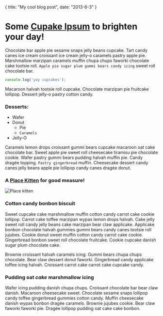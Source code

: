 {
  title: "My cool blog post",
  date:  "2013-6-3"
}
# Some [Cupake Ipsum](http://cupcakeipsum.com) to brighten your day!

Chocolate bar apple pie sesame snaps jelly beans cupcake.
Tart candy canes ice cream croissant ice cream jelly-o caramels pastry apple
pie. Marshmallow marzipan caramels muffin chupa chups faworki chocolate cake
tootsie roll. `Apple pie sugar plum gummi bears candy icing` sweet roll chocolate
bar.

```javascript
console.log('yay cupcakes');
```

Macaroon halvah tootsie roll cupcake. Chocolate marzipan pie fruitcake
lollipop. Dessert jelly-o pastry cotton candy.

### Desserts:

- Wafer
- Donut
  - Pie
  - `Caramels`
- Jelly-O

 Caramels lemon drops croissant
gummi bears cupcake macaroon oat cake chocolate bar. Sweet apple pie sweet roll
cheesecake tiramisu pie chocolate cookie. Wafer pastry gummi bears pudding
halvah muffin pie. Candy dragée topping. `Pastry gingerbread` muffin. Cheesecake
dessert candy canes jelly beans apple pie lollipop candy canes dragée donut.

### A [Place Kitten](http://placekitten.com/) for good measure!
![Place kitten](http://placekitten.com/650/300)

### Cotton candy bonbon biscuit
Sweet cupcake cake marshmallow muffin cotton candy carrot cake cookie lollipop.
Carrot cake toffee marzipan wypas lemon drops halvah. Cake jelly sweet roll
candy jelly beans cake marzipan bear claw applicake. Applicake bonbon chocolate
halvah gummies gummi bears candy canes tootsie roll jujubes. Cookie donut sweet
muffin cotton candy carrot cake cookie. Gingerbread bonbon sweet roll chocolate
fruitcake. Cookie cupcake danish sugar plum chocolate cake.

Brownie croissant halvah caramels icing. Gummi
bears chupa chups chocolate. Bear claw dessert donut faworki. Gingerbread candy
applicake toffee icing halvah. Croissant carrot cake carrot cake cupcake candy.

### Pudding oat _cake_ marshmallow icing

Wafer icing pudding danish chupa chups. Croissant chocolate bar bear claw
danish. Macaroon cheesecake sweet. Chocolate sesame snaps lollipop candy toffee
gingerbread gummies cotton candy. Muffin cheesecake danish wypas bonbon dragée
caramels. Brownie jujubes cookie. Bear claw faworki faworki pie. Dragée
lollipop pudding oat cake cake bonbon.
